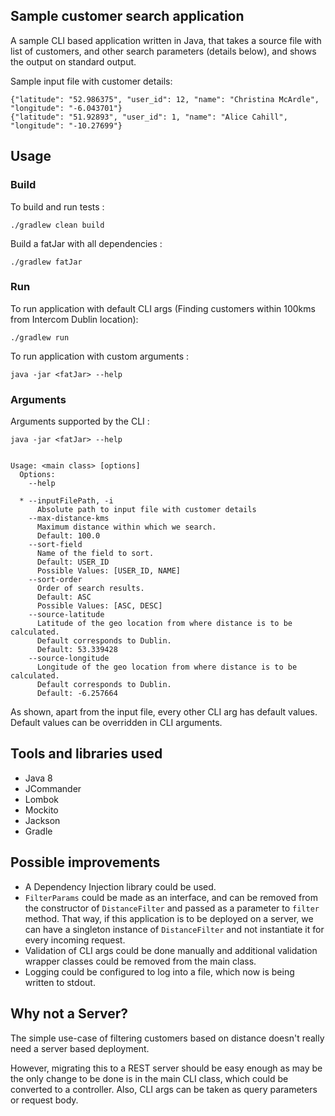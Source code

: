 ## Sample customer search application

A sample CLI based application written in Java, that takes a source file with list 
of customers, and other search parameters (details below), and shows the output on standard output.

Sample input file with customer details:
~~~
{"latitude": "52.986375", "user_id": 12, "name": "Christina McArdle", "longitude": "-6.043701"}
{"latitude": "51.92893", "user_id": 1, "name": "Alice Cahill", "longitude": "-10.27699"}
~~~

## Usage

### Build

To build and run tests :

``./gradlew clean build``

Build a fatJar with all dependencies :

``./gradlew fatJar``

### Run
To run application with default CLI args (Finding customers within 100kms from Intercom Dublin location):

``./gradlew run``

To run application with custom arguments :

``java -jar <fatJar> --help``

### Arguments

Arguments supported by the CLI :

~~~
java -jar <fatJar> --help


Usage: <main class> [options]
  Options:
    --help

  * --inputFilePath, -i
      Absolute path to input file with customer details
    --max-distance-kms
      Maximum distance within which we search.
      Default: 100.0
    --sort-field
      Name of the field to sort.
      Default: USER_ID
      Possible Values: [USER_ID, NAME]
    --sort-order
      Order of search results.
      Default: ASC
      Possible Values: [ASC, DESC]
    --source-latitude
      Latitude of the geo location from where distance is to be calculated.
      Default corresponds to Dublin.
      Default: 53.339428
    --source-longitude
      Longitude of the geo location from where distance is to be calculated.
      Default corresponds to Dublin.
      Default: -6.257664
~~~

As shown, apart from the input file, every other CLI arg has default values. Default values can be overridden in CLI arguments.

## Tools and libraries used

* Java 8
* JCommander
* Lombok
* Mockito
* Jackson
* Gradle

## Possible improvements

* A Dependency Injection library could be used.
* `FilterParams` could be made as an interface, and can be removed from the constructor
of `DistanceFilter` and passed as a parameter to `filter` method.
 That way, if this application is to be deployed on a server, we can have a singleton instance of `DistanceFilter` and not
 instantiate it for every incoming request.
* Validation of CLI args could be done manually and additional validation wrapper classes could be removed
from the main class.
* Logging could be configured to log into a file, which now is being written to stdout.

## Why not a Server?

The simple use-case of filtering customers based on distance doesn't really need a server based deployment.
 
However, migrating this to a REST server should be easy enough as may be the
only change to be done is in the main CLI class, which could be converted to a controller. Also, CLI args can be taken as 
query parameters or request body.  
  
 